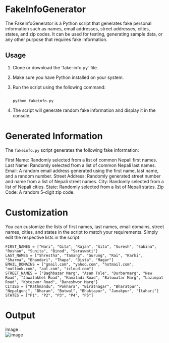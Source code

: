 # FakeInfoGenerator

The FakeInfoGenerator is a Python script that generates fake personal information such as names, email addresses, street addresses, cities, states, and zip codes. It can be used for testing, generating sample data, or any other purpose that requires fake information.

## Usage

1. Clone or download the 'fake-info.py` file. 

2. Make sure you have Python installed on your system.

3. Run the script using the following command:

   ```shell

   python fakeinfo.py

   ```
4. The script will generate random fake information and display it in the console.


# Generated Information
The `fakeinfo.py` script generates the following fake information:

First Name: Randomly selected from a list of common Nepali first names.
Last Name: Randomly selected from a list of common Nepali last names.
Email: A random email address generated using the first name, last name, and a random number.
Street Address: Randomly generated street number and name from a list of Nepali street names.
City: Randomly selected from a list of Nepali cities.
State: Randomly selected from a list of Nepali states.
Zip Code: A random 5-digit zip code.

# Customization
You can customize the lists of first names, last names, email domains, street names, cities, and states in the script to match your requirements. Simply edit the respective lists in the script.

```shell
FIRST_NAMES = ["Hari", "Gita", "Rajan", "Sita", "Suresh", "Sabina", "Roshan", "Sunita", "Binod", "Saraswati"]
LAST_NAMES = ["Shrestha", "Tamang", "Gurung", "Rai", "Karki", "Sharma", "Bhandari", "Thapa", "Bista", "Magar"]
EMAIL_DOMAINS = ["gmail.com", "yahoo.com", "hotmail.com", "outlook.com", "aol.com", "icloud.com"]
STREET_NAMES = ["Baghbazar Marg", "Asan Tole", "Durbarmarg", "New Road", "Jawalakhel Road", "Kamaladi Road", "Baluwatar Marg", "Lazimpat Road", "Koteswor Road", "Baneshwor Marg"]
CITIES = ["Kathmandu", "Pokhara", "Biratnagar", "Bharatpur", "Nepalgunj", "Dharan", "Butwal", "Bhaktapur", "Janakpur", "Itahari"]
STATES = ["P1", "P2", "P3", "P4", "P5"]
```

# Output
Image : <br>
![image](https://user-images.githubusercontent.com/97790932/235071919-100f587a-ff0e-47e2-a54c-bef6ec9f2cc8.png)
